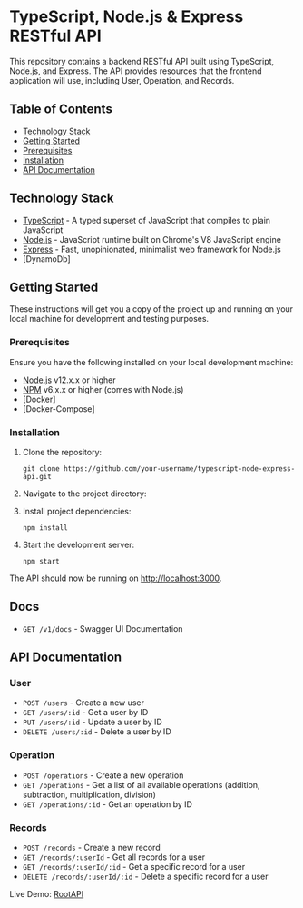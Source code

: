 # TypeScript, Node.js & Express RESTful API

This repository contains a backend RESTful API built using TypeScript, Node.js, and Express. The API provides resources that the frontend application will use, including User, Operation, and Records.

## Table of Contents

- [Technology Stack](#technology-stack)
- [Getting Started](#getting-started)
- [Prerequisites](#prerequisites)
- [Installation](#installation)
- [API Documentation](#api-documentation)

## Technology Stack

- [TypeScript](https://www.typescriptlang.org/) - A typed superset of JavaScript that compiles to plain JavaScript
- [Node.js](https://nodejs.org/) - JavaScript runtime built on Chrome's V8 JavaScript engine
- [Express](https://expressjs.com/) - Fast, unopinionated, minimalist web framework for Node.js
- [DynamoDb]

## Getting Started

These instructions will get you a copy of the project up and running on your local machine for development and testing purposes.

### Prerequisites

Ensure you have the following installed on your local development machine:

- [Node.js](https://nodejs.org/) v12.x.x or higher
- [NPM](https://www.npmjs.com/) v6.x.x or higher (comes with Node.js)
- [Docker]
- [Docker-Compose]

### Installation

1. Clone the repository:

   ```
   git clone https://github.com/your-username/typescript-node-express-api.git
   ```

2. Navigate to the project directory:

3. Install project dependencies:

   ```
   npm install
   ```

4. Start the development server:

   ```
   npm start
   ```

The API should now be running on [http://localhost:3000](http://localhost:3000).

## Docs
- `GET /v1/docs` - Swagger UI Documentation

## API Documentation

### User

- `POST /users` - Create a new user
- `GET /users/:id` - Get a user by ID
- `PUT /users/:id` - Update a user by ID
- `DELETE /users/:id` - Delete a user by ID

### Operation

- `POST /operations` - Create a new operation
- `GET /operations` - Get a list of all available operations (addition, subtraction, multiplication, division)
- `GET /operations/:id` - Get an operation by ID

### Records

- `POST /records` - Create a new record
- `GET /records/:userId` - Get all records for a user
- `GET /records/:userId/:id` - Get a specific record for a user
- `DELETE /records/:userId/:id` - Delete a specific record for a user

Live Demo: [RootAPI](https://q9wzzzzdhk.execute-api.us-east-1.amazonaws.com/default/%7Bproxy+%7D)
